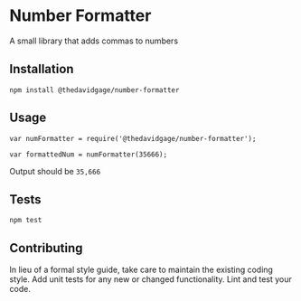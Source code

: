 Number Formatter
=========

A small library that adds commas to numbers

## Installation

  `npm install @thedavidgage/number-formatter`

## Usage

    var numFormatter = require('@thedavidgage/number-formatter');

    var formattedNum = numFormatter(35666);
  
  
  Output should be `35,666`


## Tests

  `npm test`

## Contributing

In lieu of a formal style guide, take care to maintain the existing coding style. Add unit tests for any new or changed functionality. Lint and test your code.